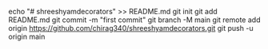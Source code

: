 echo "# shreeshyamdecorators" >> README.md
git init
git add README.md
git commit -m "first commit"
git branch -M main
git remote add origin https://github.com/chirag340/shreeshyamdecorators.git
git push -u origin main
